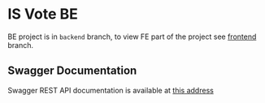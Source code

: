 # IS Vote BE 

BE project is in `backend` branch, to view FE part of the project 
see [frontend](https:/dokumnet/-/tree/master) branch.

## Swagger Documentation

Swagger REST API documentation is available at
[this address](https:/dokumnet/index.html)
